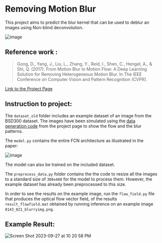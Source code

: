 # Removing Motion Blur
This project aims to predict the blur kernel that can be used to deblur an images using Non-blind deconvolution. 

![image](https://github.com/aryaman-patel/motion-blur/assets/117113574/44367e43-8bfb-4b9b-bf2a-3c9087eaee9e)

## Reference work : 
> Gong, D., Yang, J., Liu, L., Zhang, Y., Reid, I., Shen, C., Hengel, A., & Shi, Q. (2017). From Motion Blur to Motion Flow: A Deep Learning Solution for Removing Heterogeneous Motion Blur. In The IEEE Conference on Computer Vision and Pattern Recognition (CVPR).

[Link to the Project Page](https://donggong1.github.io/blur2mflow)


## Instruction to project: 

The `dataset_old` folder includes an example dataset of an image from the BSD300 dataset. The images have been simulated using the [data generation code](https://github.com/donggong1/motion-flow-syn) from the project page to show the flow and the blur patterns. 

The `model.py` contains the entire FCN architecture as illustrated in the paper: 

![image](https://github.com/aryaman-patel/motion-blur/assets/117113574/017d21e4-8502-480c-91b1-765d8ec67162)

The model can also be trained on the included dataset.

The `preprocess_data.py` folder contains the the code to resize all the images to a standard size of `300x460` for the model to process them. However, the example dataset has already been preprocessed to this size. 

In order to see the results on the example image, run the `flow_field.py` file that produces the optical flow vector field, of the results `result_flowfield.mat` obtained by running inference on an example image `8143_021_blurryimg.png`. 

## Example Result:
![Screen Shot 2023-09-27 at 10 20 58 PM](https://github.com/aryaman-patel/motion-blur/assets/117113574/16445e9f-43e6-44b6-b969-bab2524fcb7e)
